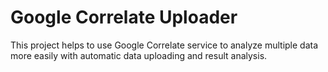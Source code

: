 # Google Correlate Uploader

This project helps to use Google Correlate service to analyze multiple data more easily with automatic data uploading and result analysis.
